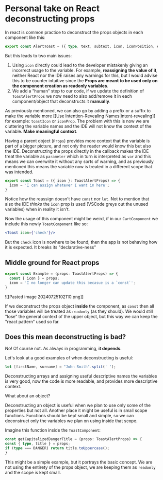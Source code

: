 # Personal take on React deconstructing props

In react is common practice to deconstruct the props objects in each component like this:

```typescript
export const AlertToast = ({ type, text, subtext, icon, iconPosition, dismissable, styles, }: ToastAlertProps) => {}
```

But this leads to two main issues:

1. Using `icon` directly could lead to the developer mistakenly giving an incorrect usage to the variable. For example, **reassigning the value of it**, neither React nor the IDE raises any warnings for this, but I would advise this to be counter intuitive since the **Props are meant to be used only on the component creation as readonly variables**.
2. We add a "human" step to our code, if we update the definition of `ToastAlertProps` we now need to also add/remove it in each component/object that deconstructs it **manually**.

As previously mentioned, we can also go by adding a prefix or a suffix to make the variable more [[Use Intention-Revealing Names|intent-revealing]] for example: `toastIcon` or `iconProp`.  The problem with this is now we are cluttering the variable names and the IDE will not know the context of the variable. **Make meaningful context**.

Having a parent object (`Props`) provides more context that the variable is part of a bigger picture, and not only the reader would know this but also the IDE. Deconstructing the props directly in the callback makes the IDE treat the variable as `parameter` which in turn is interpreted as `var` and this means we can overwrite it without any sorts of warning, and as previously mentioned this means the variable now is treated in a different scope that was intended.

```typescript
export const Toast = ({ icon }: ToastAlertProps) => {
  icon = 'I can assign whatever I want in here';
}
```

Notice how the reassign doesn't have `const` nor `let`. Not to mention that also the IDE *thinks* the `icon` prop is used (VSCode greys out the unused variables) when in reality it isn't.

Now the usage of this component might be weird, if in our `CartComponent` we include this newly `ToastComponent` like so:

```jsx
<Toast icon={'check'}/>
```

But the `check` icon is nowhere to be found, then the app is not behaving how it is expected. It breaks its "declarative-ness"

## Middle ground for React props

```typescript
export const Example = (props: ToastAlertProps) => {
  const { icon } = props;
  icon = 'I no longer can update this becasue is a `const`';
}
```

![[Pasted image 20240725102110.png]]

If we deconstruct the props object **inside** the component, as `const` then all those variables will be treated as `readonly` (as they should). We would still "lose" the general context of the upper object, but this way we can keep the "react pattern" used so far. 

## Does this mean deconstructing is bad?

No! Of course not. As always in programming, **it depends**. 

Let's look at a good examples of when deconstructing is useful:

```typescript
let [firstName, surname] = "John Smith".split(' ');
```

Deconstructing arrays and assigning useful descriptive names the variables is very good, now the code is more readable, and provides more descriptive context.

What about an object?

Deconstructing an object is useful when we plan to use only some of the properties but not all. Another place it might be useful is in small scope functions. Functions should be kept small and simple, so we can deconstruct only the variables we plan on using inside that scope.

Imagine this function inside the `ToastComponent`:

```typescript
const getCapitalizedDangerTitle = (props: ToastAlertProps) => {
const { type, title } = props;
if (type === DANGER) return title.toUppercase();
}
```

This might be a simple example, but it portrays the basic concept. We are not using the entirety of the props object, we are keeping them as `readonly` and the scope is kept small. 